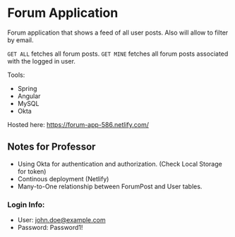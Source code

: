 # Forum Application

Forum application that shows a feed of all user posts. Also will allow to filter by email.

`GET ALL` fetches all forum posts.
`GET MINE` fetches all forum posts associated with the logged in user.

Tools:
- Spring
- Angular
- MySQL
- Okta

Hosted here: https://forum-app-586.netlify.com/


## Notes for Professor

- Using Okta for authentication and authorization. (Check Local Storage for token)
- Continous deployment (Netlify)
- Many-to-One relationship between ForumPost and User tables.


### Login Info:

- User: john.doe@example.com
- Password: Password1!
